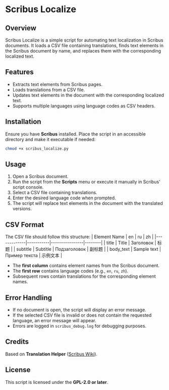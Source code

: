 # Scribus Localize

## Overview
Scribus Localize is a simple script for automating text localization in Scribus documents. It loads a CSV file containing translations, finds text elements in the Scribus document by name, and replaces them with the corresponding localized text.

## Features
- Extracts text elements from Scribus pages.
- Loads translations from a CSV file.
- Updates text elements in the document with the corresponding localized text.
- Supports multiple languages using language codes as CSV headers.

## Installation
Ensure you have **Scribus** installed. Place the script in an accessible directory and make it executable if needed:
```sh
chmod +x scribus_localize.py
```

## Usage
1. Open a Scribus document.
2. Run the script from the **Scripts** menu or execute it manually in Scribus' script console.
3. Select a CSV file containing translations.
4. Enter the desired language code when prompted.
5. The script will replace text elements in the document with the translated versions.

## CSV Format
The CSV file should follow this structure:
| Element Name | en         | ru              | zh      |
|-------------|-----------|----------------|--------|
| title       | Title     | Заголовок       | 标题    |
| subtitle    | Subtitle  | Подзаголовок    | 副标题  |
| body_text   | Sample text | Пример текста | 示例文本 |

- The **first column** contains element names from the Scribus document.
- The **first row** contains language codes (e.g., `en`, `ru`, `zh`).
- Subsequent rows contain translations for the corresponding element names.

## Error Handling
- If no document is open, the script will display an error message.
- If the selected CSV file is invalid or does not contain the requested language, an error message will appear.
- Errors are logged in `scribus_debug.log` for debugging purposes.

## Credits
Based on **Translation Helper** ([Scribus Wiki](https://wiki.scribus.net/canvas/Translation_helper)).

## License
This script is licensed under the **GPL-2.0 or later**.

